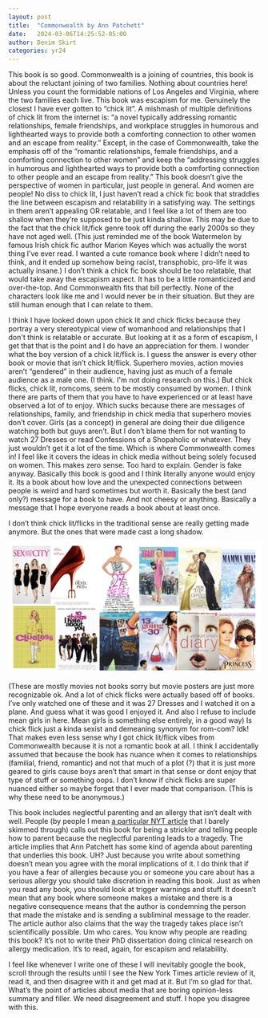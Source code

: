 ```yaml
---
layout: post
title:  "Commonwealth by Ann Patchett"
date:   2024-03-06T14:25:52-05:00
author: Denim Skirt
categories: yr24
---
```


This book is so good. Commonwealth is a joining of countries, this book is about the reluctant joining of two families. Nothing about countries here! Unless you count the formidable nations of Los Angeles and Virginia, where the two families each live. This book was escapism for me. Genuinely the closest I have ever gotten to “chick lit”. A mishmash of multiple definitions of chick lit from the internet is: “a novel typically addressing romantic relationships, female friendships, and workplace struggles in humorous and lighthearted ways to provide both a comforting connection to other women and an escape from reality.” Except, in the case of Commonwealth, take the emphasis off of the “romantic relationships, female friendships, and a comforting connection to other women” and keep the “addressing struggles in humorous and lighthearted ways to provide both a comforting connection to other people and an escape from reality.” This book doesn’t give the perspective of women in particular, just people in general. And women are people! No diss to chick lit, I just haven’t read a chick fic book that straddles the line between escapism and relatability in a satisfying way. The settings in them aren’t appealing OR relatable, and I feel like a lot of them are too shallow when they’re supposed to be just kinda shallow. This may be due to the fact that the chick lit/fick genre took off during the early 2000s so they have not aged well. (This just reminded me of the book Watermelon by famous Irish chick fic author Marion Keyes which was actually the worst thing I’ve ever read. I wanted a cute romance book where I didn’t need to think, and it ended up somehow being racist, transphobic, pro-life it was actually insane.) I don’t think a chick fic book should be too relatable, that would take away the escapism aspect. It has to be a little romanticized and over-the-top. And Commonwealth fits that bill perfectly. None of the characters look like me and I would never be in their situation. But they are still human enough that I can relate to them. 

I think I have looked down upon chick lit and chick flicks because they portray a very stereotypical view of womanhood and relationships that I don't think is relatable or accurate. But looking at it as a form of escapism, I get that that is the point and I do have an appreciation for them. I wonder what the boy version of a chick lit/flick is. I guess the answer is every other book or movie that isn’t chick lit/flick. Superhero movies, action movies aren’t “gendered” in their audience, having just as much of a female audience as a male one. (I think. I'm not doing research on this.) But chick flicks, chick lit, romcoms, seem to be mostly consumed by women. I think there are parts of them that you have to have experienced or at least have observed a lot of to enjoy. Which sucks because there are messages of relationships, family, and friendship in chick media that superhero movies don’t cover. Girls (as a concept) in general are doing their due diligence watching both but guys aren’t. But I don’t blame them for not wanting to watch 27 Dresses or read Confessions of a Shopaholic or whatever. They just wouldn’t get it a lot of the time. Which is where Commonwealth comes in! I feel like it covers the ideas in chick media without being solely focused on women. This makes zero sense. Too hard to explain. Gender is fake anyway. Basically this book is good and I think literally anyone would enjoy it. Its a book about how love and the unexpected connections between people is weird and hard sometimes but worth it. Basically the best (and only?) message for a book to have. And not cheesy or anything. Basically a message that I hope everyone reads a book about at least once. 

I don’t think chick lit/flicks in the traditional sense are really getting made anymore. But the ones that were made cast a long shadow.

![chick flicks](/pics/2024-03-06-2.png "chick flicks")

(These are mostly movies not books sorry but movie posters are just more recognizable ok. And a lot of chick flicks were actually based off of books. I’ve only watched one of these and it was 27 Dresses and I watched it on a plane. And guess what it was good I enjoyed it. And also I refuse to include mean girls in here. Mean girls is something else entirely, in a good way) Is chick flick just a kinda sexist and demeaning synonym for rom-com? Idk! That makes even less sense why I got chick lit/flick vibes from Commonwealth because it is not a romantic book at all. I think I accidentally assumed that because the book has nuance when it comes to relationships (familial, friend, romantic) and not that much of a plot (?) that it is just more geared to girls cause boys aren’t that smart in that sense or dont enjoy that type of stuff or something oops. I don’t know if chick flicks are super nuanced either so maybe forget that I ever made that comparison. (This is why these need to be anonymous.)

This book includes neglectful parenting and an allergy that isn’t dealt with well. People (by people I mean [a particular NYT article](https://www.nytimes.com/2016/09/18/books/review/ann-patchett-commonwealth.html) that I barely skimmed through) calls out this book for being a strickler and telling people how to parent because the neglectful parenting leads to a tragedy. The article implies that Ann Patchett has some kind of agenda about parenting that underlies this book. UH? Just because you write about something doesn’t mean you agree with the moral implications of it. I do think that if you have a fear of allergies because you or someone you care about has a serious allergy you should take discretion in reading this book. Just as when you read any book, you should look at trigger warnings and stuff. It doesn’t mean that any book where someone makes a mistake and there is a negative consequence means that the author is condemning the person that made the mistake and is sending a subliminal message to the reader. The article author also claims that the way the tragedy takes place isn’t scientifically possible. Um who cares. You know why people are reading this book? It’s not to write their PhD dissertation doing clinical research on allergy medication. It’s to read, again, for escapism and relatability. 

I feel like whenever I write one of these I will inevitably google the book, scroll through the results until I see the New York Times article review of it, read it, and then disagree with it and get mad at it. But I’m so glad for that. What’s the point of articles about media that are boring opinion-less summary and filler. We need disagreement and stuff. I hope you disagree with this.
